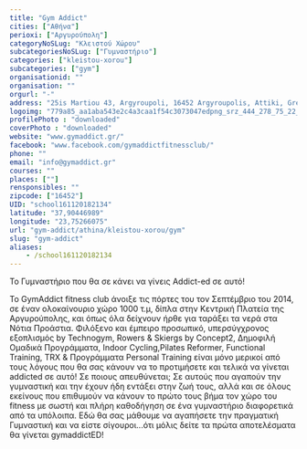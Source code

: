 ```yaml
---
title: "Gym Addict"
cities: ["Αθήνα"]
perioxi: ["Αργυρούπολη"]
categoryNoSLug: "Κλειστού Χώρου"
subcategoriesNoSLug: ["Γυμναστήριο"]
categories: ["kleistou-xorou"]
subcategories: ["gym"]
organisationid: ""
organisation: ""
orgurl: "-"
address: "25is Martiou 43, Argyroupoli, 16452 Argyroupolis, Attiki, Greece"
logoimg: "779a85_aa1aba543e2c4a3caa1f54c3073047edpng_srz_444_278_75_22_050_120_000_png_srz.png"
profilePhoto : "downloaded"
coverPhoto : "downloaded"
website: "www.gymaddict.gr/"
facebook: "www.facebook.com/gymaddictfitnessclub/"
phone: ""
email: "info@gymaddict.gr"
courses: ""
places: [""]
rensponsibles: ""
zipcode: ["16452"]
UID: "school161120182134"
latitude: "37,90446989"
longitude: "23,75266075"
url: "gym-addict/athina/kleistou-xorou/gym"
slug: "gym-addict"
aliases:
    - /school161120182134
---
```



Το Γυμναστήριο που θα σε κάνει να γίνεις Addict-ed σε αυτό!

Το GymAddict fitness club άνοιξε τις πόρτες του τον Σεπτέμβριο του 2014, σε έναν ολοκαίνουριο χώρο 1000 τ.μ, δίπλα στην Κεντρική Πλατεία της Αργυρούπολης, και όπως όλα δείχνουν ήρθε για ταράξει τα νερά στα Νότια Προάστια. Φιλόξενο και έμπειρο προσωπικό, υπερσύγχρονος εξοπλισμός by Technogym, Rowers &amp; Skiergs by Concept2, Δημοφιλή Ομαδικά Προγράμματα, Indoor Cycling,Pilates Reformer, Functional Training, TRX &amp; Προγράμματα Personal Training είναι μόνο μερικοί από τους λόγους που θα σας κάνουν να το προτιμήσετε και τελικά να γίνεται addicted σε αυτό! Σε ποιους απευθύνεται; Σε αυτούς που αγαπούν την γυμναστική και την έχουν ήδη εντάξει στην ζωή τους, αλλά και σε όλους εκείνους που επιθυμούν να κάνουν το πρώτο τους βήμα τον χώρο του fitness με σωστή και πλήρη καθοδήγηση σε ένα γυμναστήριο διαφορετικά από τα υπόλοιπα. Εδώ θα σας μάθουμε να αγαπήσετε την πραγματική Γυμναστική και να είστε σίγουροι...ότι μόλις δείτε τα πρώτα αποτελέσματα θα γίνεται gymaddictED!